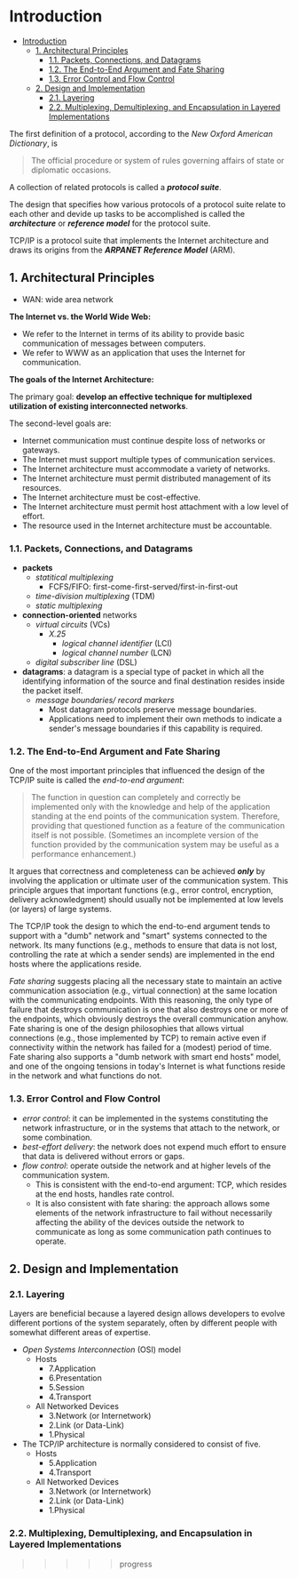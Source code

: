 # Introduction

- [Introduction](#introduction)
  - [1. Architectural Principles](#1-architectural-principles)
    - [1.1. Packets, Connections, and Datagrams](#11-packets-connections-and-datagrams)
    - [1.2. The End-to-End Argument and Fate Sharing](#12-the-end-to-end-argument-and-fate-sharing)
    - [1.3. Error Control and Flow Control](#13-error-control-and-flow-control)
  - [2. Design and Implementation](#2-design-and-implementation)
    - [2.1. Layering](#21-layering)
    - [2.2. Multiplexing, Demultiplexing, and Encapsulation in Layered Implementations](#22-multiplexing-demultiplexing-and-encapsulation-in-layered-implementations)

The first definition of a protocol, according to the *New Oxford American
Dictionary*, is

> The official procedure or system of rules governing affairs of state or
> diplomatic occasions.

A collection of related protocols is called a ***protocol suite***.

The design that specifies how various protocols of a protocol suite relate to
each other and devide up tasks to be accomplished is called the
***architecture*** or ***reference model*** for the protocol suite.

TCP/IP is a protocol suite that implements the Internet architecture and draws
its origins from the ***ARPANET Reference Model*** (ARM).

## 1. Architectural Principles

- WAN: wide area network

**The Internet vs. the World Wide Web:**

- We refer to the Internet in terms of its ability to provide basic
  communication of messages between computers.
- We refer to WWW as an application that uses the Internet for communication.

**The goals of the Internet Architecture:**

The primary goal: **develop an effective technique for multiplexed utilization
of existing interconnected networks**.

The second-level goals are:

- Internet communication must continue despite loss of networks or gateways.
- The Internet must support multiple types of communication services.
- The Internet architecture must accommodate a variety of networks.
- The Internet architecture must permit distributed management of its resources.
- The Internet architecture must be cost-effective.
- The Internet architecture must permit host attachment with a low level of
  effort.
- The resource used in the Internet architecture must be accountable.

### 1.1. Packets, Connections, and Datagrams

- **packets**
  - *statitical multiplexing*
    - FCFS/FIFO: first-come-first-served/first-in-first-out
  - *time-division multiplexing* (TDM)
  - *static multiplexing*
- **connection-oriented** networks
  - *virtual circuits* (VCs)
    - *X.25*
      - *logical channel identifier* (LCI)
      - *logical channel number* (LCN)
  - *digital subscriber line* (DSL)
- **datagrams**: a datagram is a special type of packet in which all the
  identifying information of the source and final destination resides inside the
  packet itself.
  - *message boundaries/ record markers*
    - Most datagram protocols preserve message boundaries.
    - Applications need to implement their own methods to indicate a sender's
      message boundaries if this capability is required.

### 1.2. The End-to-End Argument and Fate Sharing

One of the most important principles that influenced the design of the TCP/IP
suite is called the *end-to-end argument*:

> The function in question can completely and correctly be implemented only
> with the knowledge and help of the application standing at the end points of
> the communication system. Therefore, providing that questioned function as a
> feature of the communication itself is not possible. (Sometimes an incomplete
> version of the function provided by the communication system may be useful as
> a performance enhancement.)

It argues that correctness and completeness can be achieved ***only*** by
involving the application or ultimate user of the communication system. This
principle argues that important functions (e.g., error control, encryption,
delivery acknowledgment) should usually not be implemented at low levels (or
layers) of large systems.

The TCP/IP took the design to which the end-to-end argument tends to support
with a "dumb" network and "smart" systems connected to the network. Its many
functions (e.g., methods to ensure that data is not lost, controlling the rate
at which a sender sends) are implemented in the end hosts where the applications
reside.

*Fate sharing* suggests placing all the necessary state to maintain an active
communication association (e.g., virtual connection) at the same location with
the communicating endpoints. With this reasoning, the only type of failure that
destroys communication is one that also destroys one or more of the endpoints,
which obviously destroys the overall communication anyhow. Fate sharing is one
of the design philosophies that allows virtual connections (e.g., those
implemented by TCP) to remain active even if connectivity within the network
has failed for a (modest) period of time. Fate sharing also supports a "dumb
network with smart end hosts" model, and one of the ongoing tensions in today's
Internet is what functions reside in the network and what functions do not.

### 1.3. Error Control and Flow Control

- *error control*: it can be implemented in the systems constituting the network
  infrastructure, or in the systems that attach to the network, or some
  combination.
- *best-effort delivery*: the network does not expend much effort to ensure that
  data is delivered without errors or gaps.
- *flow control*: operate outside the network and at higher levels of the
  communication system.
  - This is consistent with the end-to-end argument: TCP, which resides at the
    end hosts, handles rate control.
  - It is also consistent with fate sharing: the approach allows some elements
    of the network infrastructure to fail without necessarily affecting the
    ability of the devices outside the network to communicate as long as some
    communication path continues to operate.

## 2. Design and Implementation

### 2.1. Layering

Layers are beneficial because a layered design allows developers to evolve
different portions of the system separately, often by different people with
somewhat different areas of expertise.

- *Open Systems Interconnection* (OSI) model
  - Hosts
    - 7.Application
    - 6.Presentation
    - 5.Session
    - 4.Transport
  - All Networked Devices
    - 3.Network (or Internetwork)
    - 2.Link (or Data-Link)
    - 1.Physical
- The TCP/IP architecture is normally considered to consist of five.
  - Hosts
    - 5.Application
    - 4.Transport
  - All Networked Devices
    - 3.Network (or Internetwork)
    - 2.Link (or Data-Link)
    - 1.Physical

### 2.2. Multiplexing, Demultiplexing, and Encapsulation in Layered Implementations

>>>>> progress
